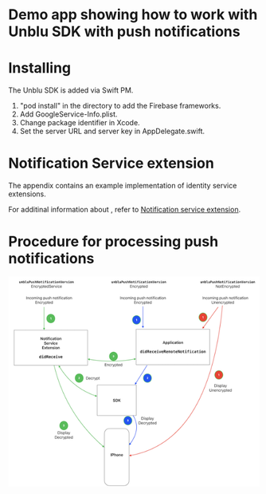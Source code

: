 
# Demo app showing how to work with Unblu SDK with push notifications


# Installing

The Unblu SDK is added via Swift PM.

1. "pod install" in the directory to add the Firebase frameworks.
2. Add GoogleService-Info.plist.
3. Change package identifier in Xcode.
3. Set the server URL and server key in AppDelegate.swift.



# Notification Service extension

The appendix contains an example implementation of identity service extensions.

For additinal information about , refer to  [Notification service extension](https://www.unblu.com/en/docs/latest/knowledge-base/mobile/ios/ios-integration.html#notification-service-extension).


# Procedure for processing push notifications

![](pic1.png)
